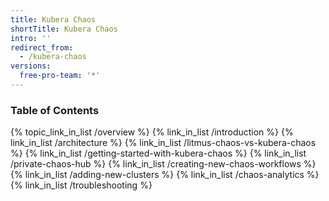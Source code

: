 ```yaml
---
title: Kubera Chaos
shortTitle: Kubera Chaos
intro: ''
redirect_from:
  - /kubera-chaos
versions:
  free-pro-team: '*'
---
```

### Table of Contents
{% topic_link_in_list /overview %}
    {% link_in_list /introduction %}
    {% link_in_list /architecture %}
    {% link_in_list /litmus-chaos-vs-kubera-chaos %}
    {% link_in_list /getting-started-with-kubera-chaos %}
    {% link_in_list /private-chaos-hub %}
    {% link_in_list /creating-new-chaos-workflows %}
    {% link_in_list /adding-new-clusters %}
    {% link_in_list /chaos-analytics %}
    {% link_in_list /troubleshooting %}
